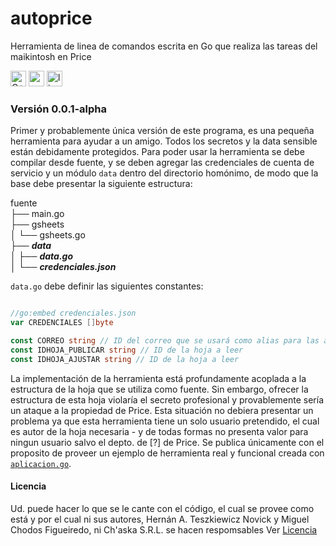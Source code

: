 # autoprice
Herramienta de linea de comandos escrita en Go que realiza las tareas del maikintosh en Price

<!-- <img src="https://img.shields.io/badge/hecho_por-Ch'aska-253545?style=for-the-badge" alt="hecho_por_Chaska" height="25px"/> -->
 <img src="https://img.shields.io/badge/Go-1.22-blue?style=for-the-badge&logo=go&logoColor=white" alt="C++" height="25px"/> <a href=https://www.raylib.com>
<img src="https://img.shields.io/badge/Versión-0.0.1--alpha-orange?style=for-the-badge" alt="version" height="25px"/></a> <img src="https://img.shields.io/badge/Licencia-HLQSLCEO-lightgrey?style=for-the-badge" alt="licencia" height="25px"/>

### Versión 0.0.1-alpha

Primer y probablemente única versión de este programa, es una pequeña herramienta para ayudar a un amigo. Todos los secretos y la data sensible están debidamente protegidos. Para poder usar la herramienta se debe compilar desde fuente, y se deben agregar las credenciales de cuenta de servicio y un módulo `data` dentro del directorio homónimo, de modo que la base debe presentar la siguiente estructura:

fuente  
├── main.go  
├── gsheets  
│   └── gsheets.go  
├── ***data***  
│   ├── ***data.go***  
│   └── ***credenciales.json***  

`data.go` debe definir las siguientes constantes:
```go

//go:embed credenciales.json
var CREDENCIALES []byte

const CORREO string // ID del correo que se usará como alias para las acciones que realice la cuenta de servicio
const IDHOJA_PUBLICAR string // ID de la hoja a leer
const IDHOJA_AJUSTAR string // ID de la hoja a leer

```

La implementación de la herramienta está profundamente acoplada a la estructura de la hoja que se utiliza como fuente. Sin embargo, ofrecer la estructura de esta hoja violaría el secreto profesional y provablemente sería un ataque a la propiedad de Price. Esta situación no debiera presentar un problema ya que esta herramienta tiene un solo usuario pretendido, el cual es autor de la hoja necesaria - y de todas formas no presenta valor para ningun usuario salvo el depto. de [?] de Price. Se publica únicamente con el proposito de proveer un ejemplo de herramienta real y funcional creada con [`aplicacion.go`](https://github.com/hernanatn/aplicacion.go).


#### Licencia
Ud. puede hacer lo que se le cante con el código, el cual se provee como está y por el cual ni sus autores, Hernán A. Teszkiewicz Novick y Miguel Chodos Figueiredo, ni Ch'aska S.R.L. se hacen respomsables
Ver [Licencia](LICENSE)

